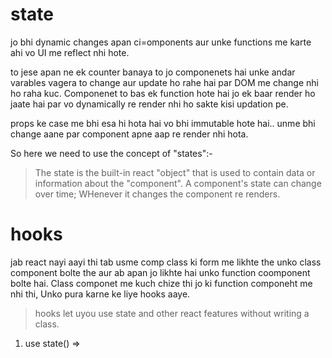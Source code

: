 # state
jo bhi dynamic changes apan ci=omponents aur unke functions me karte ahi vo UI me reflect nhi hote.

to jese apan ne ek counter banaya to jo componenets hai unke andar varables vagera to change aur update ho rahe hai par DOM me change nhi ho raha kuc. Componenet to bas ek function hote hai jo ek baar render ho jaate hai par vo dynamically re render nhi ho sakte kisi updation pe.

props ke case me bhi esa hi hota hai vo bhi immutable hote hai.. unme bhi change aane par component apne aap re render nhi hota.

So here we need to use the concept of "states":-
> The state is the built-in react "object" that  is used to contain data or information about the "component".
> A component's state can change over time; WHenever it changes the component re renders.

# hooks

jab react nayi aayi thi tab usme comp class ki form me likhte the unko class component bolte the aur ab apan jo likhte hai unko function coomponent bolte hai. Class componet me kuch chize thi jo ki function componeht me nhi thi, Unko pura karne ke liye hooks aaye.

> hooks let uyou use state and other react features without writing a class.

1. use state() => 